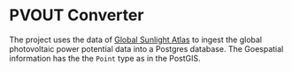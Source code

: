 # PVOUT Converter

The project uses the data of [Global Sunlight Atlas](https://globalsolaratlas.info/download/world) to ingest the global photovoltaic power potential data into a Postgres database. The Goespatial information has the the `Point` type as in the PostGIS.  
